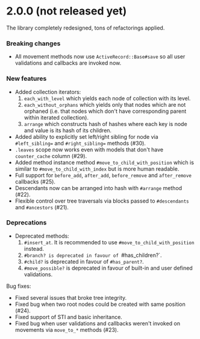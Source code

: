 # 2.0.0 (not released yet)

The library completely redesigned, tons of refactorings applied.

### Breaking changes

* All movement methods now use `ActiveRecord::Base#save` so all
  user validations and callbacks are invoked now.

### New features

* Added collection iterators:
  1. `each_with_level` which yields each node of collection with its level.
  2. `each_without_orphans` which yields only that nodes which are not orphaned
     (i.e. that nodes which don't have corresponding parent within iterated collection).
  3. `arrange` which constructs hash of hashes where each key is node and value
     is its hash of its children.
* Added ability to explicitly set left/right sibling for node via
  `#left_sibling=` and `#right_sibling=` methods (#30).
* `.leaves` scope now works even with models that don't have `counter_cache` column (#29).
* Added method instance method `#move_to_child_with_position`
  which is similar to `#move_to_child_with_index` but is more human readable.
* Full support for `before_add`, `after_add`, `before_remove` and `after_remove`
  callbacks (#25).
* Descendants now can be arranged into hash with `#arrange` method (#22).
* Flexible control over tree traversals via blocks passed to `#descendants`
  and `#ancestors` (#21).

### Deprecations

* Deprecated methods:
  1. `#insert_at`. It is recommended to use `#move_to_child_with_position` instead.
  2. `#branch? is deprecated in favour of `#has_children?`.
  3. `#child?` is deprecated in favour of `#has_parent?`.
  4. `#move_possible?` is deprecated in favour of built-in and user defined validations.

Bug fixes:

* Fixed several issues that broke tree integrity.
* Fixed bug when two root nodes could be created with same position (#24).
* Fixed support of STI and basic inheritance.
* Fixed bug when user validations and callbacks weren't invoked on movements
  via `move_to_*` methods (#23).